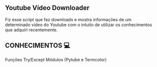 ## Youtube Vídeo Downloader
Fiz esse script que faz downloads e mostra informações de um determinado vídeo do Youtube com o intuito de utilizar os conhecimentos que adquiri recentemente.

## CONHECIMENTOS 💻
Funções
Try/Except
Módulos (Pytube e Termcolor)